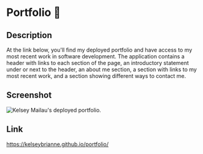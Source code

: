 # Portfolio 🌟

## Description

At the link below, you'll find my deployed portfolio and have access to my most recent work in software development. The application contains a header with links to each section of the page, an introductory statement under or next to the header, an about me section, a section with links to my most recent work, and a section showing different ways to contact me. 

## Screenshot

![Kelsey Mailau's deployed portfolio.](./assets/images/portfolio-screenshot.png)


## Link

https://kelseybrianne.github.io/portfolio/